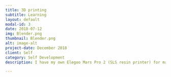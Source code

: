 ```yaml
---
title: 3D printing
subtitle: Learning
layout: default
modal-id: 3
date: 2018-07-12
img: Blender.png
thumbnail: Blender.png
alt: image-alt
project-date: December 2018
client: Self
category: Self Development
description: I have my own Elegoo Mars Pro 2 (SLS resin printer) for making prototypes.

---
```

